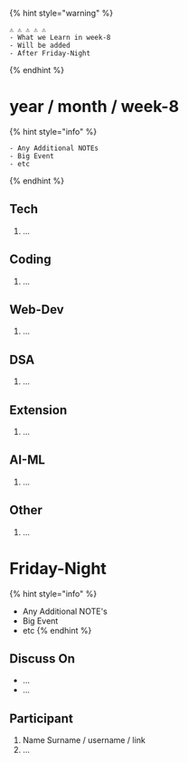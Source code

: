 
{% hint style="warning" %}
```
⚠️ ⚠️ ⚠️ ⚠️ ⚠️
- What we Learn in week-8
- Will be added
- After Friday-Night
```
{% endhint %}

# year / month / week-8

{% hint style="info" %}
```markup
- Any Additional NOTEs
- Big Event
- etc
```
{% endhint %}

## Tech

1. ...

## Coding

1. ...

## Web-Dev

1. ...

## DSA

1. ...

## Extension

1. ...

## AI-ML

1. ...

## Other

1. ...

# Friday-Night

{% hint style="info" %}
* Any Additional NOTE's
* Big Event
* etc
{% endhint %}

## Discuss On

* ...
* ...

## Participant

1. Name Surname / username / link
2. ...
